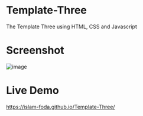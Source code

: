 # Template-Three
The Template Three using HTML, CSS and Javascript 
# Screenshot
![image](https://github.com/Islam-foda/Template-Three/assets/83095505/f05a2d98-6ede-4864-a6f5-7909c0e30765)

# Live Demo
https://islam-foda.github.io/Template-Three/
